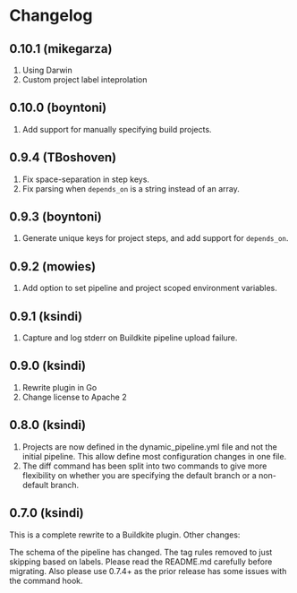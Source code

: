# Changelog

0.10.1 (mikegarza)
-----------------

1. Using Darwin
2. Custom project label inteprolation

0.10.0 (boyntoni)
-----------------

1. Add support for manually specifying build projects.

0.9.4 (TBoshoven)
-----------------

1. Fix space-separation in step keys.
2. Fix parsing when `depends_on` is a string instead of an array.

0.9.3 (boyntoni)
----------------

1. Generate unique keys for project steps, and add support for `depends_on`.


0.9.2 (mowies)
--------------
1. Add option to set pipeline and project scoped environment variables.


0.9.1 (ksindi)
--------------

1. Capture and log stderr on Buildkite pipeline upload failure.

0.9.0 (ksindi)
--------------

1. Rewrite plugin in Go
2. Change license to Apache 2

0.8.0 (ksindi)
--------------

1. Projects are now defined in the dynamic_pipeline.yml file and not the initial pipeline. This allow define most configuration changes in one file.
2. The diff command has been split into two commands to give more flexibility on whether you are specifying the default branch or a non-default branch.

0.7.0 (ksindi)
--------------

This is a complete rewrite to a Buildkite plugin. Other changes:

The schema of the pipeline has changed.
The tag rules removed to just skipping based on labels.
Please read the README.md carefully before migrating. Also please use 0.7.4+ as the prior release has some issues with the command hook.
